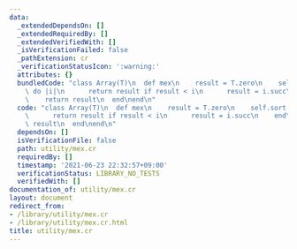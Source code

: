 ```yaml
---
data:
  _extendedDependsOn: []
  _extendedRequiredBy: []
  _extendedVerifiedWith: []
  _isVerificationFailed: false
  _pathExtension: cr
  _verificationStatusIcon: ':warning:'
  attributes: {}
  bundledCode: "class Array(T)\n  def mex\n    result = T.zero\n    self.sort.each\
    \ do |i|\n      return result if result < i\n      result = i.succ\n    end\n\
    \    return result\n  end\nend\n"
  code: "class Array(T)\n  def mex\n    result = T.zero\n    self.sort.each do |i|\n\
    \      return result if result < i\n      result = i.succ\n    end\n    return\
    \ result\n  end\nend\n"
  dependsOn: []
  isVerificationFile: false
  path: utility/mex.cr
  requiredBy: []
  timestamp: '2021-06-23 22:32:57+09:00'
  verificationStatus: LIBRARY_NO_TESTS
  verifiedWith: []
documentation_of: utility/mex.cr
layout: document
redirect_from:
- /library/utility/mex.cr
- /library/utility/mex.cr.html
title: utility/mex.cr
---
```

